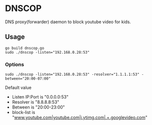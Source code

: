 # DNSCOP

DNS proxy(forwarder) daemon to block youtube video for kids.  

## Usage

```
go build dnscop.go  
sudo ./dnscop -listen="192.168.0.28:53"
```
### Options

```
sudo ./dnscop -listen="192.168.0.28:53" -resolver="1.1.1.1:53" -between="20:00-07:00"
```

Default value
- Listen IP:Port is "0.0.0.0:53"
- Resolver is "8.8.8.8:53"
- Between is "20:00-23:00"
- block-list is "www.youtube.com|youtube.com|i.ytimg.com|.+.googlevideo.com"
